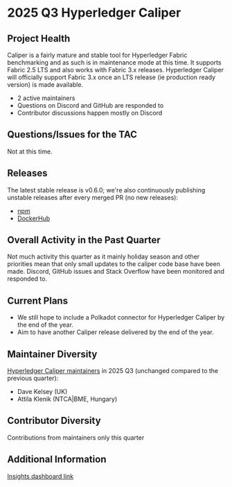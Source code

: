 [//]: # (SPDX-License-Identifier: CC-BY-4.0)

# 2025 Q3 Hyperledger Caliper

## Project Health

Caliper is a fairly mature and stable tool for Hyperledger Fabric benchmarking and as such is in maintenance mode at this time. It supports Fabric 2.5 LTS and also works with Fabric 3.x releases. Hyperledger Caliper will officially support Fabric 3.x once an LTS release (ie production ready version) is made available.

* 2 active maintainers
* Questions on Discord and GitHub are responded to
* Contributor discussions happen mostly on Discord

## Questions/Issues for the TAC

Not at this time.

## Releases

The latest stable release is v0.6.0; we're also continuously publishing unstable releases after every merged PR (no new releases):

* [npm](https://www.npmjs.com/package/@hyperledger/caliper-cli/v/0.6.0)
* [DockerHub](https://hub.docker.com/layers/hyperledger/caliper/0.6.0/images/sha256-ace68b58b329a5f2c5bd569cc2f59b7f64e9bbee1f3bb9f4f8a97469b55d7b2b?context=explore)

## Overall Activity in the Past Quarter

Not much activity this quarter as it mainly holiday season and other priorities mean that only small updates to the caliper code base have been made. Discord, GitHub issues and Stack Overflow have been monitored and responded to.

## Current Plans

* We still hope to include a Polkadot connector for Hyperledger Caliper by the end of the year.
* Aim to have another Caliper release delivered by the end of the year.

## Maintainer Diversity

[Hyperledger Caliper maintainers](https://github.com/hyperledger-caliper/caliper/blob/08f732a484c93285fdc4df628f10cbc8d454d583/MAINTAINERS.md) in 2025 Q3 (unchanged compared to the previous quarter):

* Dave Kelsey (UK)
* Attila Klenik (NTCA|BME, Hungary)

## Contributor Diversity

Contributions from maintainers only this quarter

## Additional Information

[Insights dashboard link](https://insights.linuxfoundation.org/project/caliper?timeRange=past365days&start=2024-08-27&end=2025-08-27)
